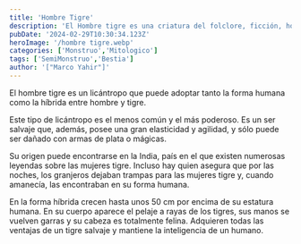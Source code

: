 ```yaml
---
title: 'Hombre Tigre'
description: 'El Hombre tigre es una criatura del folclore, ficción, horror y ocultismo, descrito como un ser cambiante que se puede transformar en un felino, similar al caso del Hombre lobo.​​​​​'
pubDate: '2024-02-29T10:30:34.123Z'
heroImage: '/hombre tigre.webp'
categories: ['Monstruo','Mitologico']
tags: ['SemiMonstruo','Bestia']
author: '["Marco Yahir"]'
---
```


El hombre tigre es un licántropo que puede adoptar tanto la forma humana como la híbrida entre hombre y tigre.

Este tipo de licántropo es el menos común y el más poderoso. Es un ser salvaje que, además, posee una gran elasticidad y agilidad, y sólo puede ser dañado con armas de plata o mágicas.

Su origen puede encontrarse en la India, país en el que existen numerosas leyendas sobre las mujeres tigre. Incluso hay quien asegura que por las noches, los granjeros dejaban trampas para las mujeres tigre y, cuando amanecía, las encontraban en su forma humana.

En la forma híbrida crecen hasta unos 50 cm por encima de su estatura humana. En su cuerpo aparece el pelaje a rayas de los tigres, sus manos se vuelven garras y su cabeza es totalmente felina. Adquieren todas las ventajas de un tigre salvaje y mantiene la inteligencia de un humano.